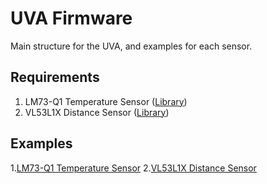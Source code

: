 # UVA Firmware #

Main structure for the UVA, and examples for each sensor.

## Requirements ##

1. LM73-Q1 Temperature Sensor ([Library](https://github.com/zkemble/LM73))
2. VL53L1X Distance Sensor ([Library](https://github.com/sparkfun/SparkFun_VL53L1X_Arduino_Library))

## Examples ##

1.[LM73-Q1 Temperature Sensor](examples/LM73/README.md)
2.[VL53L1X Distance Sensor](examples/VL53L1X/README.md)
